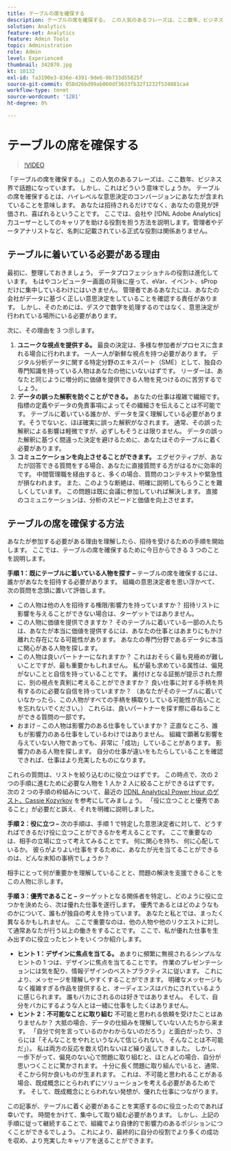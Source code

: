 ```yaml
---
title: テーブルの席を確保する
description: テーブルの席を確保する。 この人気のあるフレーズは、ここ数年、ビジネス界で話題になっています。 しかし、これはどういう意味でしょうか。 テーブルの席を確保するとは、ハイレベルな意思決定のコンバージョンにあなたが含まれていることを意味します。 あなたは招待されるだけでなく、あなたの意見が評価され、喜ばれるということです。 ここでは、テーブルの席を確保することが、あなたの会社と管理者としてのあなたのキャリアにどのように役立つかについて  [!DNL Adobe Analytics]  明します。
solution: Analytics
feature-set: Analytics
feature: Admin Tools
topic: Administration
role: Admin
level: Experienced
thumbnail: 342070.jpg
kt: 10132
exl-id: fa3190e3-836e-4391-9de6-0b733d55825f
source-git-commit: 058d26bd99ab060df3633fb32f1232f534881ca4
workflow-type: tm+mt
source-wordcount: '1281'
ht-degree: 0%

---
```


# テーブルの席を確保する

>[!VIDEO](https://video.tv.adobe.com/v/345315/?quality=12&learn=on&captions=jpn)

「テーブルの席を確保する。」 この人気のあるフレーズは、ここ数年、ビジネス界で話題になっています。 しかし、これはどういう意味でしょうか。 テーブルの席を確保するとは、ハイレベルな意思決定のコンバージョンにあなたが含まれていることを意味します。 あなたは招待されるだけでなく、あなたの意見が評価され、喜ばれるということです。 ここでは、会社や [!DNL Adobe Analytics] 力ユーザーとしてのキャリアを助ける役割を担う方法を説明します。管理者やデータアナリストなど、名刺に記載されている正式な役割は関係ありません。

## テーブルに着いている必要がある理由

最初に、整理しておきましょう。 データプロフェッショナルの役割は進化しています。 もはやコンピューター画面の背後に座って、eVar、イベント、sProp だけに集中しているわけにはいきません。 管理者であるあなたには、あなたの会社がデータに基づく正しい意思決定をしていることを確認する責任があります。 しかし、そのためには、デスクで数字を処理するのではなく、意思決定が行われている場所にいる必要があります。

次に、その理由を 3 つ示します。

1. **ユニークな視点を提供する。** 最良の決定は、多様な参加者がプロセスに含まれる場合に行われます。 一人一人が新鮮な視点を持つ必要があります。 デジタル分析データに関する特定分野のエキスパート（SME）として、独自の専門知識を持っている人物はあなたの他にいないはずです。 リーダーは、あなたと同じように増分的に価値を提供できる人物を見つけるのに苦労するでしょう。
1. **データの誤った解釈を防ぐことができる。** あなたの仕事は複雑で繊細です。 指標の定義やデータの免責事項によってその繊細さを伝えることは不可能です。 テーブルに着いている誰かが、データを深く理解している必要があります。そうでないと、ほぼ確実に誤った解釈がなされます。 通常、その誤った解釈による影響は軽微ですが、必ずしもそうとは限りません。 データの誤った解釈に基づく間違った決定を避けるために、あなたはそのテーブルに着く必要があります。
1. **コミュニケーションを向上させることができます。** エグゼクティブが、あなたが回答できる質問をする場合、あなたに直接質問する方がはるかに効率的です。 中間管理職を経由すると、多くの場合、質問のコンテキストや緊急性が損なわれます。 また、このような断絶は、明確に説明してもらうことを難しくしています。 この問題は既に会議に参加していれば解決します。 直接のコミュニケーションは、分析のスピードと価値を向上させます。

## テーブルの席を確保する方法

あなたが参加する必要がある理由を理解したら、招待を受けるための手順を開始します。 ここでは、テーブルの席を確保するために今日からできる 3 つのことを説明します。

**手順 1：既にテーブルに着いている人物を探す –** テーブルの席を確保するには、誰かがあなたを招待する必要があります。 組織の意思決定者を思い浮かべて、次の質問を念頭に置いて評価します。

* この人物は他の人を招待する権限/影響力を持っていますか？ 招待リストに影響を与えることができない場合は、ターゲットではありません。
* この人物に価値を提供できますか？ そのテーブルに着いている一部の人たちは、あなたが本当に価値を提供するには、あなたの仕事とはあまりにもかけ離れた存在になる可能性があります。 あなたの専門分野であるデータに本当に関心がある人物を探します。
* この人物は良いパートナーになれますか？ これはおそらく最も見極めが難しいことですが、最も重要かもしれません。 私が最も求めている属性は、偏見がないことと自信を持っていることです。 裏付けとなる証拠が提示された際に、別の視点を真剣に考えることができますか？ 良い仕事に対する手柄を共有するのに必要な自信を持っていますか？ （あなたがそのテーブルに着いていなかったら、この人物がすべての手柄を横取りしている可能性が高いことを忘れないでください。） これらは、良いパートナーを探す際に尋ねることができる質問の一部です。
* おまけ – この人物は影響力のある仕事をしていますか？ 正直なところ、誰もが影響力のある仕事をしているわけではありません。 組織で顕著な影響を与えていない人物であっても、非常に「成功」していることがあります。 影響力のある人物を探します。 自分の仕事が違いをもたらしていることを確認できれば、仕事はより充実したものになります。

これらの質問は、リストを絞り込むのに役立つはずです。 この時点で、次の 2 つの手順に進むために必要な人物を 1 人か 2 人に絞ることができるはずです。 次の 2 つの手順の枠組みについて、最近の [[!DNL Analytics] Power Hour のゲスト、Cassie Kozyrkov](https://analyticshour.io/2021/12/14/182-making-better-decisions-and-being-useful-with-cassie-kozyrkov/) を参考にしてみましょう。 「役に立つことと優秀であること」が必要だと訴え、それを明確に説明しました。

**手順 2：役に立つ –** 次の手順は、手順 1 で特定した意思決定者に対して、どうすればできるだけ役に立つことができるかを考えることです。 ここで重要なのは、相手の立場に立って考えてみることです。 何に関心を持ち、 何に心配しているか。 彼らがよりよい仕事をするために、あなたが光を当てることができるのは、どんな未知の事柄でしょうか？

相手にとって何が重要かを理解していることと、問題の解決を支援できることをこの人物に示します。

**手順 3：優秀であること –** ターゲットとなる関係者を特定し、どのように役に立つかを決めたら、次は優れた仕事を遂行します。 優秀であるとはどのようなものかについて、誰もが独自の考えを持っています。 あなたと私とでは、まったく異なるかもしれません。 ここで重要なのは、他の人物や他のリクエストに対して通常あなたが行う以上の働きをすることです。 ここで、私が優れた仕事を生み出すのに役立ったヒントをいくつか紹介します。

* **ヒント 1：デザインに焦点を当てる。** あまりに頻繁に無視されるシンプルなヒントの 1 つは、デザインに焦点を当てることです。 作業のプレゼンテーションには気を配り、情報デザインのベストプラクティスに従います。 これにより、メッセージを理解しやすくすることができます。 明確なメッセージもなく複雑すぎる作品を提供すると、オーディエンスはバカにされているように感じられます。 誰もバカにされるのは好きではありません。 そして、自分をバカにするような人とは一緒に仕事をしたくはありません。
* **ヒント 2：不可能なことに取り組む** 不可能と思われる依頼を受けたことはありませんか？ 大抵の場合、データの仕組みを理解していない人たちから来ます。 「自分で何を言っているのかわからないのだろう」と面白がったり、さらには「そんなことをやれというなんて信じられない。 そんなことは不可能だ」）。 私は両方の反応を数え切れないほど繰り返してきました。 しかし、一歩下がって、偏見のない心で問題に取り組むと、ほとんどの場合、自分が思いつくことに驚かされます。 十分に長く問題に取り組んでいると、通常、そこから何か良いものが生まれます。 これは、不可能と思われることがある場合、既成概念にとらわれずにソリューションを考える必要があるためです。 そして、既成概念にとらわれない発想が、優れた仕事につながります。

この記事が、テーブルに着く必要があることを実感するのに役立ったのであれば幸いです。 時間をかけて、集中して取り組む必要があります。 しかし、上記の手順に従って継続することで、組織でより自律的で影響力のあるポジションにつくことができるでしょう。 これにより、最終的に自分の役割でより多くの成功を収め、より充実したキャリアを送ることができます。
